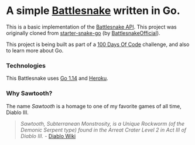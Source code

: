 # A simple [Battlesnake](http://play.battlesnake.com) written in Go.

This is a basic implementation of the [Battlesnake API](https://docs.battlesnake.com/snake-api). This project was originally cloned from [starter-snake-go](https://github.com/BattlesnakeOfficial/starter-snake-go) (by [BattlesnakeOfficial](https://github.com/BattlesnakeOfficial)).

This project is being built as part of a [100 Days Of Code](https://github.com/devillexio/100-days-of-code/blob/master/log.md) challenge, and also to learn more about Go.

### Technologies

This Battlesnake uses [Go 1.14](https://golang.org/) and [Heroku](https://heroku.com).

### Why Sawtooth?

The name _Sawtooth_ is a homage to one of my favorite games of all time, Diablo III.

> _Sawtooth, Subterranean Monstrosity, is a Unique Rockworm (of the Demonic Serpent type) found in the Arreat Crater Level 2 in Act III of Diablo III._ - [Diablo Wiki](https://diablo.fandom.com/wiki/Sawtooth)